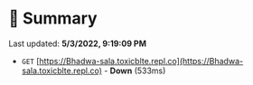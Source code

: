 # 📖 Summary
Last updated: **5/3/2022, 9:19:09 PM**

- `GET` [https://Bhadwa-sala.toxicblte.repl.co](https://Bhadwa-sala.toxicblte.repl.co) - **Down** (533ms)
